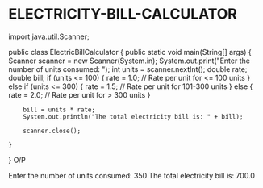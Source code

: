 # ELECTRICITY-BILL-CALCULATOR
import java.util.Scanner;

public class ElectricBillCalculator {
    public static void main(String[] args) {
        Scanner scanner = new Scanner(System.in);
        System.out.print("Enter the number of units consumed: ");
        int units = scanner.nextInt(); 
        double rate; 
        double bill; 
        if (units <= 100) {
            rate = 1.0; // Rate per unit for <= 100 units
        } else if (units <= 300) {
            rate = 1.5; // Rate per unit for 101-300 units
        } else {
            rate = 2.0; // Rate per unit for > 300 units
        }

        bill = units * rate;
        System.out.println("The total electricity bill is: " + bill);

        scanner.close(); 

    }
}
 O/P

Enter the number of units consumed: 350
The total electricity bill is: 700.0

